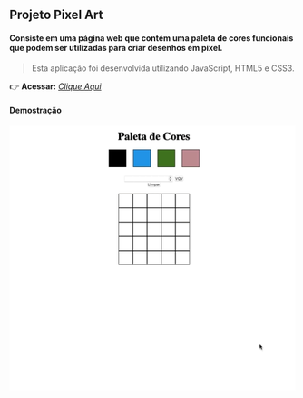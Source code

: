## Projeto Pixel Art

#### Consiste em uma página web que contém uma paleta de cores funcionais que podem ser utilizadas para criar desenhos em pixel.
> Esta aplicação foi desenvolvida utilizando JavaScript, HTML5 e CSS3.

:point_right: **Acessar:** _[Clique Aqui](https://guilherme-ac-fernandes.github.io/pixel-art/)_

#### Demostração
<p align="center">
  <img src="https://github.com/guilherme-ac-fernandes/pixel-art/blob/main/pixel-art.gif" alt="Pixel Art Gif - Demostração"/>
</p>
